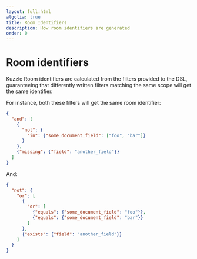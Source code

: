 ```yaml
---
layout: full.html
algolia: true
title: Room Identifiers
description: How room identifiers are generated
order: 0
---
```


# Room identifiers

Kuzzle Room identifiers are calculated from the filters provided to the DSL, guaranteeing that differently written filters matching the same scope will get the same identifier.

For instance, both these filters will get the same room identifier:

```json
{
  "and": [
    {
      "not": {
        "in": {"some_document_field": ["foo", "bar"]}
      }
    },
    {"missing": {"field": "another_field"}}
  ]
}
```

And:

```json
{
  "not": {
    "or": [
      {
        "or": [
          {"equals": {"some_document_field": "foo"}},
          {"equals": {"some_document_field": "bar"}}
        ]
      },
      {"exists": {"field": "another_field"}}
    ]
  }
}
```

